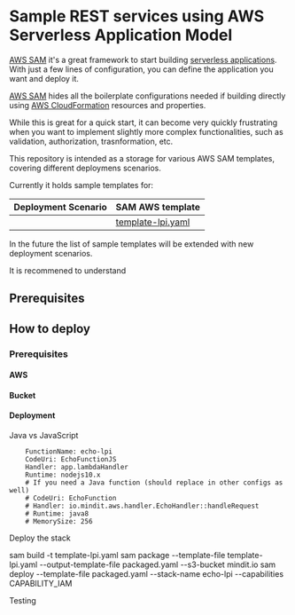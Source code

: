 # Sample REST services using AWS Serverless Application Model 

[AWS SAM](https://github.com/awslabs/serverless-application-model) it's a great framework to start building [serverless applications](https://martinfowler.com/articles/serverless.html). With just a few lines of configuration, you can define the application you want and deploy it.

[AWS SAM](https://github.com/awslabs/serverless-application-model) hides all the boilerplate configurations needed if building directly using [AWS CloudFormation](https://aws.amazon.com/cloudformation/) resources and properties. 

While this is great for a quick start, it can become very quickly frustrating when you want to implement slightly more complex functionalities, such as validation, authorization, trasnformation, etc.

This repository is intended as a storage for various AWS SAM templates, covering different deploymens scenarios. 

Currently it holds sample templates for:

| Deployment Scenario | SAM AWS template |
| ------------------- | ---------------- |
|  | [template-lpi.yaml](template-lpi.yaml)


In the future the list of sample templates will be extended with new deployment scenarios.  

It is recommened to understand 


## Prerequisites 



## How to deploy 
### Prerequisites 

#### AWS 

#### Bucket 

#### Deployment

Java vs JavaScript 

        FunctionName: echo-lpi
        CodeUri: EchoFunctionJS
        Handler: app.lambdaHandler
        Runtime: nodejs10.x
        # If you need a Java function (should replace in other configs as well)
        # CodeUri: EchoFunction
        # Handler: io.mindit.aws.handler.EchoHandler::handleRequest
        # Runtime: java8
        # MemorySize: 256

Deploy the stack 

sam build -t template-lpi.yaml 
sam package     --template-file template-lpi.yaml --output-template-file packaged.yaml     --s3-bucket mindit.io 
sam deploy     --template-file packaged.yaml     --stack-name echo-lpi     --capabilities CAPABILITY_IAM



Testing 
